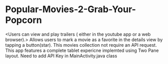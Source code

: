 # Popular-Movies-2-Grab-Your-Popcorn

<Users can view and play trailers ( either in the youtube app or a web browser).>
<Users can read reviews of a selected movie.>
Allows users to mark a movie as a favorite in the details view by tapping a button(star). This movies collection not require an API request.
This app features a complete tablet expericne implemted using Two Pane layout.
Need to add API Key in MainActivity.java class
  
